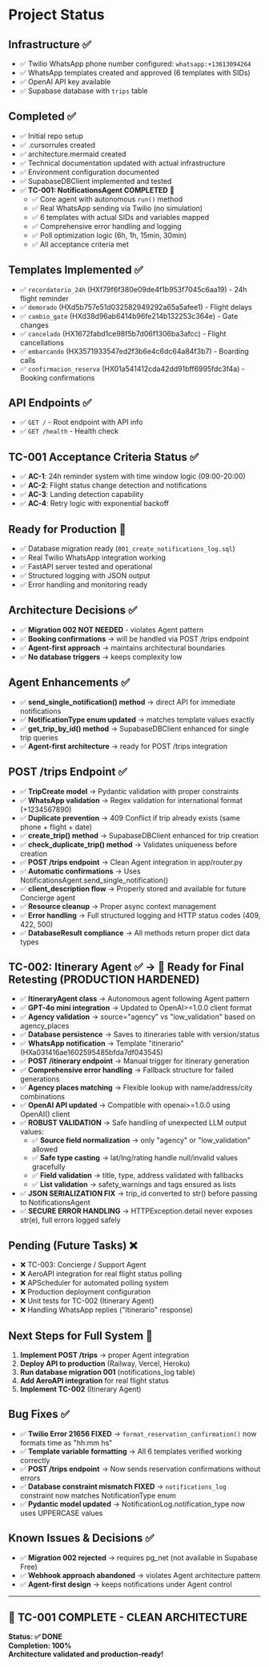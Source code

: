 # Project Status

## Infrastructure ✅
- ✅ Twilio WhatsApp phone number configured: `whatsapp:+13613094264`
- ✅ WhatsApp templates created and approved (6 templates with SIDs)
- ✅ OpenAI API key available
- ✅ Supabase database with `trips` table

## Completed ✅
- ✅ Initial repo setup
- ✅ .cursorrules created
- ✅ architecture.mermaid created
- ✅ Technical documentation updated with actual infrastructure
- ✅ Environment configuration documented
- ✅ SupabaseDBClient implemented and tested
- ✅ **TC-001: NotificationsAgent COMPLETED** 🎉
  - ✅ Core agent with autonomous `run()` method
  - ✅ Real WhatsApp sending via Twilio (no simulation)
  - ✅ 6 templates with actual SIDs and variables mapped
  - ✅ Comprehensive error handling and logging
  - ✅ Poll optimization logic (6h, 1h, 15min, 30min)
  - ✅ All acceptance criteria met

## Templates Implemented ✅
- ✅ `recordatorio_24h` (HXf79f6f380e09de4f1b953f7045c6aa19) - 24h flight reminder
- ✅ `demorado` (HXd5b757e51d032582949292a65a5afee1) - Flight delays
- ✅ `cambio_gate` (HXd38d96ab6414b96fe214b132253c364e) - Gate changes
- ✅ `cancelado` (HX1672fabd1ce98f5b7d06f1306ba3afcc) - Flight cancellations
- ✅ `embarcando` (HX3571933547ed2f3b6e4c6dc64a84f3b7) - Boarding calls
- ✅ `confirmacion_reserva` (HX01a541412cda42dd91bff6995fdc3f4a) - Booking confirmations

## API Endpoints ✅
- ✅ `GET /` - Root endpoint with API info
- ✅ `GET /health` - Health check

## TC-001 Acceptance Criteria Status ✅
- ✅ **AC-1**: 24h reminder system with time window logic (09:00-20:00)
- ✅ **AC-2**: Flight status change detection and notifications
- ✅ **AC-3**: Landing detection capability
- ✅ **AC-4**: Retry logic with exponential backoff

## Ready for Production 🚀
- ✅ Database migration ready (`001_create_notifications_log.sql`)
- ✅ Real Twilio WhatsApp integration working
- ✅ FastAPI server tested and operational
- ✅ Structured logging with JSON output
- ✅ Error handling and monitoring ready

## Architecture Decisions ✅
- ✅ **Migration 002 NOT NEEDED** - violates Agent pattern
- ✅ **Booking confirmations** → will be handled via POST /trips endpoint
- ✅ **Agent-first approach** → maintains architectural boundaries
- ✅ **No database triggers** → keeps complexity low

## Agent Enhancements ✅
- ✅ **send_single_notification() method** → direct API for immediate notifications
- ✅ **NotificationType enum updated** → matches template values exactly
- ✅ **get_trip_by_id() method** → SupabaseDBClient enhanced for single trip queries
- ✅ **Agent-first architecture** → ready for POST /trips integration

## POST /trips Endpoint ✅
- ✅ **TripCreate model** → Pydantic validation with proper constraints
- ✅ **WhatsApp validation** → Regex validation for international format (+1234567890)
- ✅ **Duplicate prevention** → 409 Conflict if trip already exists (same phone + flight + date)
- ✅ **create_trip() method** → SupabaseDBClient enhanced for trip creation
- ✅ **check_duplicate_trip() method** → Validates uniqueness before creation
- ✅ **POST /trips endpoint** → Clean Agent integration in app/router.py
- ✅ **Automatic confirmations** → Uses NotificationsAgent.send_single_notification()
- ✅ **client_description flow** → Properly stored and available for future Concierge agent
- ✅ **Resource cleanup** → Proper async context management
- ✅ **Error handling** → Full structured logging and HTTP status codes (409, 422, 500)
- ✅ **DatabaseResult compliance** → All methods return proper dict data types

## TC-002: Itinerary Agent ✅ → 🔄 Ready for Final Retesting (PRODUCTION HARDENED)
- ✅ **ItineraryAgent class** → Autonomous agent following Agent pattern
- ✅ **GPT-4o mini integration** → Updated to OpenAI>=1.0.0 client format
- ✅ **Agency validation** → source="agency" vs "low_validation" based on agency_places
- ✅ **Database persistence** → Saves to itineraries table with version/status
- ✅ **WhatsApp notification** → Template "itinerario" (HXa031416ae1602595485bfda7df043545)
- ✅ **POST /itinerary endpoint** → Manual trigger for itinerary generation
- ✅ **Comprehensive error handling** → Fallback structure for failed generations
- ✅ **Agency places matching** → Flexible lookup with name/address/city combinations
- ✅ **OpenAI API updated** → Compatible with openai>=1.0.0 using OpenAI() client
- ✅ **ROBUST VALIDATION** → Safe handling of unexpected LLM output values:
  - ✅ **Source field normalization** → only "agency" or "low_validation" allowed
  - ✅ **Safe type casting** → lat/lng/rating handle null/invalid values gracefully
  - ✅ **Field validation** → title, type, address validated with fallbacks
  - ✅ **List validation** → safety_warnings and tags ensured as lists
- ✅ **JSON SERIALIZATION FIX** → trip_id converted to str() before passing to NotificationsAgent
- ✅ **SECURE ERROR HANDLING** → HTTPException.detail never exposes str(e), full errors logged safely

## Pending (Future Tasks) ❌
- ❌ TC-003: Concierge / Support Agent
- ❌ AeroAPI integration for real flight status polling
- ❌ APScheduler for automated polling system
- ❌ Production deployment configuration
- ❌ Unit tests for TC-002 (Itinerary Agent)
- ❌ Handling WhatsApp replies ("Itinerario" response)

## Next Steps for Full System 🔄
1. **Implement POST /trips** → proper Agent integration
2. **Deploy API to production** (Railway, Vercel, Heroku)
3. **Run database migration 001** (notifications_log table)
4. **Add AeroAPI integration** for real flight status
5. **Implement TC-002** (Itinerary Agent)

## Bug Fixes ✅
- ✅ **Twilio Error 21656 FIXED** → `format_reservation_confirmation()` now formats time as "hh:mm hs"
- ✅ **Template variable formatting** → All 6 templates verified working correctly
- ✅ **POST /trips endpoint** → Now sends reservation confirmations without errors
- ✅ **Database constraint mismatch FIXED** → `notifications_log` constraint now matches NotificationType enum
- ✅ **Pydantic model updated** → NotificationLog.notification_type now uses UPPERCASE values

## Known Issues & Decisions ✅
- ✅ **Migration 002 rejected** → requires pg_net (not available in Supabase Free)
- ✅ **Webhook approach abandoned** → violates Agent architecture pattern
- ✅ **Agent-first design** → keeps notifications under Agent control

---

## 🎯 **TC-001 COMPLETE - CLEAN ARCHITECTURE** 

**Status: ✅ DONE**  
**Completion: 100%**  
**Architecture validated and production-ready!**
